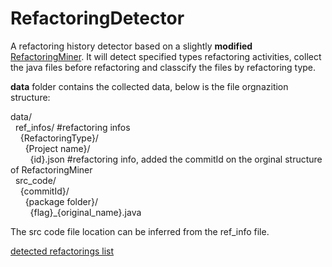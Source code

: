 # RefactoringDetector
A refactoring history detector based on a slightly **modified** [RefactoringMiner](https://github.com/boyang9602/RefactoringMiner). It will detect specified types refactoring activities, collect the java files before refactoring and classcify the files by refactoring type.  

**data** folder contains the collected data, below is the file orgnazition structure:  

data/  
&nbsp;&nbsp;ref_infos/ #refactoring infos  
&nbsp;&nbsp;&nbsp;&nbsp;{RefactoringType}/  
&nbsp;&nbsp;&nbsp;&nbsp;&nbsp;&nbsp;{Project name}/  
&nbsp;&nbsp;&nbsp;&nbsp;&nbsp;&nbsp;&nbsp;&nbsp;{id}.json #refactoring info, added the commitId on the orginal structure of RefactoringMiner  
&nbsp;&nbsp;src_code/  
&nbsp;&nbsp;&nbsp;&nbsp;{commitId}/  
&nbsp;&nbsp;&nbsp;&nbsp;&nbsp;&nbsp;{package folder}/  
&nbsp;&nbsp;&nbsp;&nbsp;&nbsp;&nbsp;&nbsp;&nbsp;{flag}_{original_name}.java  

The src code file location can be inferred from the ref_info file.  

[detected refactorings list](./manifests.md)  
